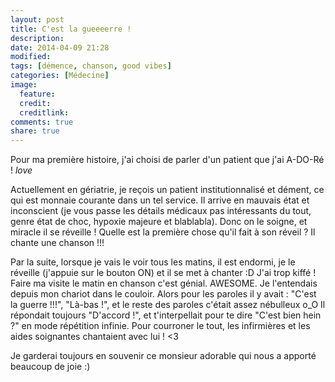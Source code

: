 ```yaml
---
layout: post
title: C'est la gueeeerre !
description:
date: 2014-04-09 21:28
modified:
tags: [démence, chanson, good vibes]
categories: [Médecine]
image:
  feature:
  credit:
  creditlink:
comments: true
share: true
---
```


Pour ma première histoire, j'ai choisi de parler d'un patient que j'ai A-DO-Ré ! *love*

Actuellement en gériatrie, je reçois un patient institutionnalisé et dément, ce qui est monnaie courante dans un tel service. Il arrive en mauvais état et inconscient (je vous passe les détails médicaux pas intéressants du tout, genre état de choc, hypoxie majeure et blablabla). Donc on le soigne, et miracle il se réveille ! Quelle est la première chose qu'il fait à son réveil ? Il chante une chanson !!!

Par la suite, lorsque je vais le voir tous les matins, il est endormi, je le réveille (j'appuie sur le bouton ON) et il se met à chanter :D J'ai trop kiffé ! Faire ma visite le matin en chanson c'est génial. AWESOME. Je l'entendais depuis mon chariot dans le couloir. Alors pour les paroles il y avait : "C'est la guerre !!!", "Là-bas !", et le reste des paroles c'était assez nébulleux o_O Il répondait toujours "D'accord !", et t'interpellait pour te dire "C'est bien hein ?" en mode répétition infinie. Pour courroner le tout, les infirmières et les aides soignantes chantaient avec lui ! <3

Je garderai toujours en souvenir ce monsieur adorable qui nous a apporté beaucoup de joie :)
